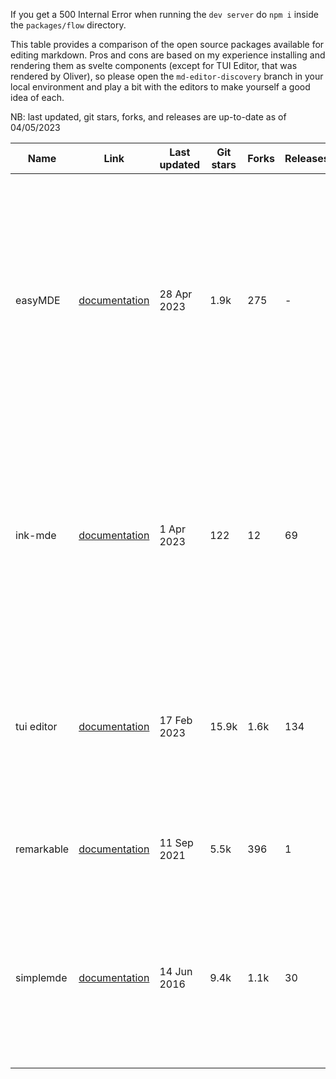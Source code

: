 If you get a 500 Internal Error when running the `dev server` do `npm i` inside the `packages/flow` directory.

This table provides a comparison of the open source packages available for editing markdown. Pros and cons are based on my experience installing and rendering them as svelte components (except for TUI Editor, that was rendered by Oliver), so please open the `md-editor-discovery` branch in your local environment and play a bit with the editors to make yourself a good idea of each.

NB: last updated, git stars, forks, and releases are up-to-date as of 04/05/2023

| Name       | Link                                                                     | Last updated | Git stars | Forks | Releases | Contributors | Pros                                                                                                                                        | Cons                                                                                                                                                                                                                                                      |
| ---------- | ------------------------------------------------------------------------ | ------------ | --------- | ----- | -------- | ------------ | ------------------------------------------------------------------------------------------------------------------------------------------- | --------------------------------------------------------------------------------------------------------------------------------------------------------------------------------------------------------------------------------------------------------- |
| easyMDE    | [documentation](https://github.com/Ionaru/easy-markdown-editor)          | 28 Apr 2023  | 1.9k      | 275   | -        | 11           | - works best with CDN links <br> - customisable toolbar                                                                                     | - doesn't work well with SvelteKit <br> - customising the toolbar isn't straightforward (probably because it isn't made to work with SvelteKit) <br> - preview displays underneath the textarea with no visual separation between plain-text and markdown |
| ink-mde    | [documentation](https://github.com/davidmyersdev/ink-mde)                | 1 Apr 2023   | 122       | 12    | 69       | 3            | - syntax highlighting for html, css & js <br> - works well with SvelteKit <br> - can be extended through Plugins API <br> - Mobile friendly | - hasn't got unordered lists or tables <br> - not necessarily a con but something to consider: attribution recommended (small badge on bottom right) <br> - Plugin API is still in experimental phase                                                     |
| tui editor | [documentation](https://github.com/nhn/tui.editor)                       | 17 Feb 2023  | 15.9k     | 1.6k  | 134      | 112          | - provides great UX out of the box <br> - works well with SvelteKit (although we're using a non-official wrapper) <br> - mobile friendly    | - doesn't seem to support style customisation                                                                                                                                                                                                             |
| remarkable | [documentation](https://github.com/jonschlinkert/remarkable)             | 11 Sep 2021  | 5.5k      | 396   | 1        | 40           | - it's a parser, can be used if we decide to create our own editor                                                                          | - not an editor, lol                                                                                                                                                                                                                                      |
| simplemde  | [documentation](https://github.com/sparksuite/simplemde-markdown-editor) | 14 Jun 2016  | 9.4k      | 1.1k  | 30       | 29           |                                                                                                                                             | - needs a lot of work on UX <br> - I removed the buttons that break the UI (preview and side-by-side) <br> - doesn't work well with SvelteKit (probably because it's outdated)                                                                            |
